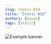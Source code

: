 ```yaml
---
slug: static-018
title: "Static #18"
authors: [kynan]
tags: [static]
---
```


![Example banner](/img/stories/static/018.PNG)
